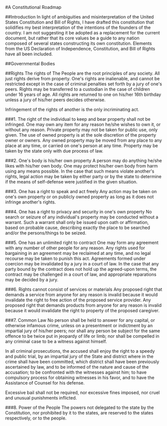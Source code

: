 #A Constitutional Roadmap

##Introduction
In light of ambiguities and misinterpretation of the United States Constitution
and Bill of Rights, I have drafted this constitution that solidifies my best
interpretation of the intentions of the founders of the country.  I am not
suggesting it be adopted as a replacement for the current document, but rather
that its core values be a guide to any nation composed of several states
constructing its own constitution.  Elements from the US Declaration of
Independence, Constitution, and Bill of Rights have all been included.

##Governmental Bodies

##Rights
The rights of The People are the root principles of any society.  All just
rights derive from property.  One's rights are inalienable, and cannot be
restricted except in the case of criminal penalties set forth by a jury of 
one's peers.  Rights may be transferred to a custodian in the case of children
under 16 years of age.  All rights are returned to one on his/her 16th
birthday unless a jury of his/her peers decides otherwise.  

Infringement of the rights of another is the only incriminating act.

###1. The right of the individual to keep and bear property shall not be infringed.
One may own any item for any reason he/she wishes to own it, or without any
reason.  Private property may not be taken for public use, only given.  The use
of owned property is at the sole discretion of the property owner or owners.
Any owned property may be moved from any place to any place at any time, or
carried on one's person at any time.  Property may be taken by the state only
with due process of law.

###2. One's body is his/her own property
A person may do anything he/she likes with his/her own body.  One may protect
his/her own body from harm using any means possible.  In the case that such
means violate another's rights, legal action may be taken by either party or
by the state to determine if the means of self-defense were justified in the
given situation.

###3. One has a right to speak and act freely
Any action may be taken on one's own property or on publicly owned property as
long as it does not infringe another's rights.

###4. One has a right to privacy and security in one's own property
No search or seizure of any individual's property may be conducted without a
warrant.  Such a warrant shall only be issued upon oath or affirmation, based
on probable cause, describing exactly the place to be searched and/or the
persons/things to be seized.

###5. One has an unlimited right to contract
One may form any agreement with any number of other people for any reason.  Any
rights used for bargaining in an agreement may be reclaimed at any time, and no
legal recourse may be taken to punish this act.  Agreements formed under
coercion may be invalidated by a jury in a court of law.  In the case that any
party bound by the contract does not hold up the agreed-upon terms, the
contract may be challenged in a court of law, and appropriate reparations may
be decided by a jury.

###6. Rights cannot consist of services or materials
Any proposed right that demands a service from anyone for any reason is invalid
because it would invalidate the right to free action of the proposed service 
provider.  Any proposed right that demands products from anyone for any reason
is invalid because it would invalidate the right to property of the proposed
caregiver.

###7. Common Law
No person shall be held to answer for any capital, or otherwise infamous
crime, unless on a presentment or indictment by an impartial jury of his/her
peers; nor shall any person be subject for the same offence to be twice put in
jeopardy of life or limb; nor shall be compelled in any criminal case to be a
witness against himself.  

In all criminal prosecutions, the accused shall enjoy the right to a speedy
and public trial, by an impartial jury of the State and district where in the
crime shall have been committed, which district shall have been previously
ascertained by law, and to be informed of the nature and cause of the
accusation; to be confronted with the witnesses against him; to have compulsory
process for obtaining witnesses in his favor, and to have the Assistance of
Counsel for his defense.

Excessive bail shall not be required, nor excessive fines imposed, nor
cruel and unusual punishments inflicted. 

###8. Power of the People
The powers not delegated to the state by the Constitution, nor
prohibited by it to the states, are reserved to the states respectively, or to
the people. 
